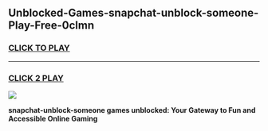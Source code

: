 
## Unblocked-Games-snapchat-unblock-someone-Play-Free-0clmn
<h3>
<a href="https://premium76.site?title=snapchat-unblock-someone&ref=10A">CLICK TO PLAY</a></h3>
<hr>

<h3>
<a href="https://premium76.site?title=snapchat-unblock-someone&ref=10A">CLICK 2 PLAY</a>
  
</h3>

<a href="https://premium76.site?title=snapchat-unblock-someone&ref=10A"><img src="https://clearcache.store/games.png"></a>


**snapchat-unblock-someone games unblocked: Your Gateway to Fun and Accessible Online Gaming**
